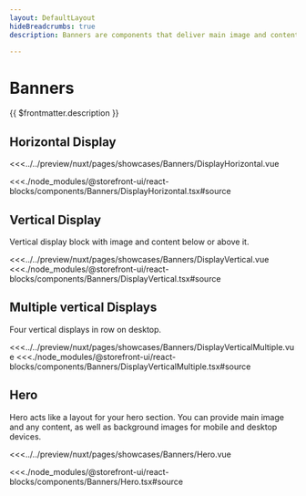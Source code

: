```yaml
---
layout: DefaultLayout
hideBreadcrumbs: true
description: Banners are components that deliver main image and content in various configurations.

---
```

# Banners

{{ $frontmatter.description }}

## Horizontal Display


<Showcase showcase-name="Banners/DisplayHorizontal" style="min-height:800px">

<!-- vue -->
<<<../../preview/nuxt/pages/showcases/Banners/DisplayHorizontal.vue
<!-- end vue -->
<!-- react -->
<<<./node_modules/@storefront-ui/react-blocks/components/Banners/DisplayHorizontal.tsx#source
<!-- end react -->

</Showcase>

## Vertical Display

Vertical display block with image and content below or above it.

<Showcase showcase-name="Banners/DisplayVertical" style="min-height: 800px;">
<!-- vue -->
<<<../../preview/nuxt/pages/showcases/Banners/DisplayVertical.vue
<!-- end vue -->
<!-- react -->
<<<./node_modules/@storefront-ui/react-blocks/components/Banners/DisplayVertical.tsx#source
<!-- end react -->
</Showcase>

## Multiple vertical Displays

Four vertical displays in row on desktop.

<Showcase showcase-name="Banners/DisplayVerticalMultiple" style="min-height: 750px;">
<!-- vue -->
<<<../../preview/nuxt/pages/showcases/Banners/DisplayVerticalMultiple.vue
<!-- end vue -->
<!-- react -->
<<<./node_modules/@storefront-ui/react-blocks/components/Banners/DisplayVerticalMultiple.tsx#source
<!-- end react -->
</Showcase>

## Hero

Hero acts like a layout for your hero section. You can provide main image and any content, as well as background images for mobile and desktop devices.

<Showcase showcase-name="Banners/Hero" style="min-height:620px">

<!-- vue -->
<<<../../preview/nuxt/pages/showcases/Banners/Hero.vue
<!-- end vue -->
<!-- react -->
<<<./node_modules/@storefront-ui/react-blocks/components/Banners/Hero.tsx#source
<!-- end react -->

</Showcase>
